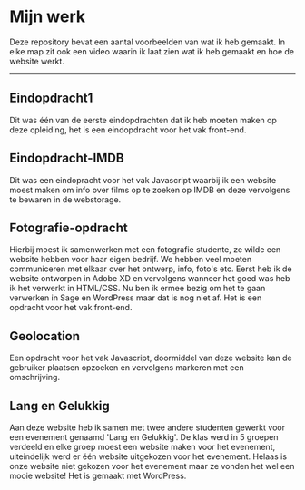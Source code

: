 # Mijn werk
Deze repository bevat een aantal voorbeelden van wat ik heb gemaakt. In elke map zit ook een video waarin ik laat zien wat ik heb gemaakt en hoe de website werkt.

---

## **Eindopdracht1**  
Dit was één van de eerste eindopdrachten dat ik heb moeten maken op deze opleiding, het is een eindopdracht voor het vak front-end.

## **Eindopdracht-IMDB** 
Dit was een eindopracht voor het vak Javascript waarbij ik een website moest maken om info over films op te zoeken op IMDB en deze vervolgens te bewaren in de webstorage.

## **Fotografie-opdracht** 
Hierbij moest ik samenwerken met een fotografie studente, ze wilde een website hebben voor haar eigen bedrijf. We hebben veel moeten communiceren met elkaar over het ontwerp, info, foto's etc. Eerst heb ik de website ontworpen in Adobe XD en vervolgens wanneer het goed was heb ik het verwerkt in HTML/CSS. Nu ben ik ermee bezig om het te gaan verwerken in Sage en WordPress maar dat is nog niet af. Het is een opdracht voor het vak front-end.

## **Geolocation**
Een opdracht voor het vak Javascript, doormiddel van deze website kan de gebruiker plaatsen opzoeken en vervolgens markeren met een omschrijving.

## **Lang en Gelukkig**
Aan deze website heb ik samen met twee andere studenten gewerkt voor een evenement genaamd 'Lang en Gelukkig'. De klas werd in 5 groepen verdeeld en elke groep moest een website maken voor het evenement, uiteindelijk werd er één website uitgekozen voor het evenement. Helaas is onze website niet gekozen voor het evenement maar ze vonden het wel een mooie website! Het is gemaakt met WordPress. 
